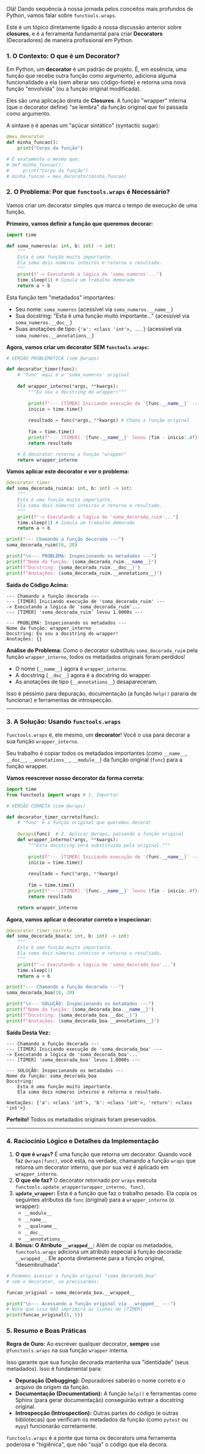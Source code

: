 Olá\! Dando sequência à nossa jornada pelos conceitos mais profundos de Python, vamos falar sobre `functools.wraps`.

Este é um tópico diretamente ligado à nossa discussão anterior sobre **closures**, e é a ferramenta fundamental para criar **Decorators** (Decoradores) de maneira profissional em Python.

### 1\. O Contexto: O que é um Decorator?

Em Python, um **decorator** é um padrão de projeto. É, em essência, uma função que recebe outra função como argumento, adiciona alguma funcionalidade a ela (sem alterar seu código-fonte) e retorna uma nova função "envolvida" (ou a função original modificada).

Eles são uma aplicação direta de **Closures**. A função "wrapper" interna (que o decorator define) "se lembra" da função original que foi passada como argumento.

A sintaxe `@` é apenas um "açúcar sintático" (syntactic sugar):

```python
@meu_decorator
def minha_funcao():
    print("Corpo da função")

# É exatamente o mesmo que:
# def minha_funcao():
#     print("Corpo da função")
# minha_funcao = meu_decorator(minha_funcao)
```

### 2\. O Problema: Por que `functools.wraps` é Necessário?

Vamos criar um decorator simples que marca o tempo de execução de uma função.

**Primeiro, vamos definir a função que queremos decorar:**

```python
import time

def soma_numeros(a: int, b: int) -> int:
    """
    Esta é uma função muito importante.
    Ela soma dois números inteiros e retorna o resultado.
    """
    print(f"-> Executando a lógica de 'soma_numeros'...")
    time.sleep(1) # Simula um trabalho demorado
    return a + b
```

Esta função tem "metadados" importantes:

  * Seu nome: `soma_numeros` (acessível via `soma_numeros.__name__`)
  * Sua docstring: "Esta é uma função muito importante..." (acessível via `soma_numeros.__doc__`)
  * Suas anotações de tipo: `{'a': <class 'int'>, ...}` (acessível via `soma_numeros.__annotations__`)

**Agora, vamos criar um decorator SEM `functools.wraps`:**

```python
# VERSÃO PROBLEMÁTICA (sem @wraps)

def decorator_timer(func):
    # 'func' aqui é a 'soma_numeros' original
    
    def wrapper_interno(*args, **kwargs):
        """Eu sou a docstring do wrapper!"""
        
        print(f"--- [TIMER] Iniciando execução de '{func.__name__}' ---")
        inicio = time.time()
        
        resultado = func(*args, **kwargs) # Chama a função original
        
        fim = time.time()
        print(f"--- [TIMER] '{func.__name__}' levou {fim - inicio:.4f}s ---")
        return resultado

    # O decorator retorna a função "wrapper"
    return wrapper_interno
```

**Vamos aplicar este decorator e ver o problema:**

```python
@decorator_timer
def soma_decorada_ruim(a: int, b: int) -> int:
    """
    Esta é uma função muito importante.
    Ela soma dois números inteiros e retorna o resultado.
    """
    print(f"-> Executando a lógica de 'soma_decorada_ruim'...")
    time.sleep(1) # Simula um trabalho demorado
    return a + b

print("--- Chamando a função decorada ---")
soma_decorada_ruim(10, 20)

print("\n--- PROBLEMA: Inspecionando os metadados ---")
print(f"Nome da função: {soma_decorada_ruim.__name__}")
print(f"Docstring: {soma_decorada_ruim.__doc__}")
print(f"Anotações: {soma_decorada_ruim.__annotations__}")
```

**Saída do Código Acima:**

```
--- Chamando a função decorada ---
--- [TIMER] Iniciando execução de 'soma_decorada_ruim' ---
-> Executando a lógica de 'soma_decorada_ruim'...
--- [TIMER] 'soma_decorada_ruim' levou 1.0000s ---

--- PROBLEMA: Inspecionando os metadados ---
Nome da função: wrapper_interno
Docstring: Eu sou a docstring do wrapper!
Anotações: {}
```

**Análise do Problema:**
Como o decorator substituiu `soma_decorada_ruim` pela função `wrapper_interno`, todos os metadados originais foram perdidos\!

  * O nome (`__name__`) agora é `wrapper_interno`.
  * A docstring (`__doc__`) agora é a docstring do wrapper.
  * As anotações de tipo (`__annotations__`) desapareceram.

Isso é péssimo para depuração, documentação (a função `help()` pararia de funcionar) e ferramentas de introspecção.

-----

### 3\. A Solução: Usando `functools.wraps`

`functools.wraps` é, ele mesmo, um **decorator**\! Você o usa para decorar a sua função `wrapper_interno`.

Seu trabalho é copiar todos os metadados importantes (como `__name__`, `__doc__`, `__annotations__`, `__module__`) da função original (`func`) para a função wrapper.

**Vamos reescrever nosso decorator da forma correta:**

```python
import time
from functools import wraps # 1. Importar

# VERSÃO CORRETA (com @wraps)

def decorator_timer_correto(func):
    # 'func' é a função original que queremos decorar
    
    @wraps(func)  # 2. Aplicar @wraps, passando a função original
    def wrapper_interno(*args, **kwargs):
        """Esta docstring será substituída pela original."""
        
        print(f"--- [TIMER] Iniciando execução de '{func.__name__}' ---")
        inicio = time.time()
        
        resultado = func(*args, **kwargs) 
        
        fim = time.time()
        print(f"--- [TIMER] '{func.__name__}' levou {fim - inicio:.4f}s ---")
        return resultado

    return wrapper_interno
```

**Agora, vamos aplicar o decorator correto e inspecionar:**

```python
@decorator_timer_correto
def soma_decorada_boa(a: int, b: int) -> int:
    """
    Esta é uma função muito importante.
    Ela soma dois números inteiros e retorna o resultado.
    """
    print(f"-> Executando a lógica de 'soma_decorada_boa'...")
    time.sleep(1) 
    return a + b

print("--- Chamando a função decorada ---")
soma_decorada_boa(10, 20)

print("\n--- SOLUÇÃO: Inspecionando os metadados ---")
print(f"Nome da função: {soma_decorada_boa.__name__}")
print(f"Docstring: {soma_decorada_boa.__doc__}")
print(f"Anotações: {soma_decorada_boa.__annotations__}")
```

**Saída Desta Vez:**

```
--- Chamando a função decorada ---
--- [TIMER] Iniciando execução de 'soma_decorada_boa' ---
-> Executando a lógica de 'soma_decorada_boa'...
--- [TIMER] 'soma_decorada_boa' levou 1.0000s ---

--- SOLUÇÃO: Inspecionando os metadados ---
Nome da função: soma_decorada_boa
Docstring: 
    Esta é uma função muito importante.
    Ela soma dois números inteiros e retorna o resultado.
    
Anotações: {'a': <class 'int'>, 'b': <class 'int'>, 'return': <class 'int'>}
```

**Perfeito\!** Todos os metadados originais foram preservados.

-----

### 4\. Raciocínio Lógico e Detalhes da Implementação

1.  **O que é `wraps`?** É uma função que retorna um decorator. Quando você faz `@wraps(func)`, você está, na verdade, chamando a função `wraps` que retorna um decorator interno, que por sua vez é aplicado em `wrapper_interno`.
2.  **O que ele faz?** O decorator retornado por `wraps` executa `functools.update_wrapper(wrapper_interno, func)`.
3.  **`update_wrapper`:** Esta é a função que faz o trabalho pesado. Ela copia os seguintes atributos da `func` (original) para a `wrapper_interno` (o wrapper):
      * `__module__`
      * `__name__`
      * `__qualname__`
      * `__doc__`
      * `__annotations__`
4.  **Bônus: O Atributo `__wrapped__`:** Além de copiar os metadados, `functools.wraps` adiciona um atributo especial à função decorada: `__wrapped__`. Ele aponta diretamente para a função original, "desembrulhada".

<!-- end list -->

```python
# Podemos acessar a função original "soma_decorada_boa"
# sem o decorator, se precisarmos:

funcao_original = soma_decorada_boa.__wrapped__

print("\n--- Acessando a função original via __wrapped__ ---")
# Note que isso NÃO imprimirá as linhas do [TIMER]
print(funcao_original(5, 5))
```

### 5\. Resumo e Boas Práticas

**Regra de Ouro:** Ao escrever qualquer decorator, **sempre** use `@functools.wraps` na sua função `wrapper` interna.

Isso garante que sua função decorada mantenha sua "identidade" (seus metadados). Isso é fundamental para:

  * **Depuração (Debugging):** Depuradores saberão o nome correto e o arquivo de origem da função.
  * **Documentação (Documentation):** A função `help()` e ferramentas como Sphinx (para gerar documentação) conseguirão extrair a docstring original.
  * **Introspecção (Introspection):** Outras partes do código (e outras bibliotecas) que verificam os metadados da função (como `pytest` ou `mypy`) funcionarão corretamente.

`functools.wraps` é a ponte que torna os decorators uma ferramenta poderosa e "higiênica", que não "suja" o código que ela decora.